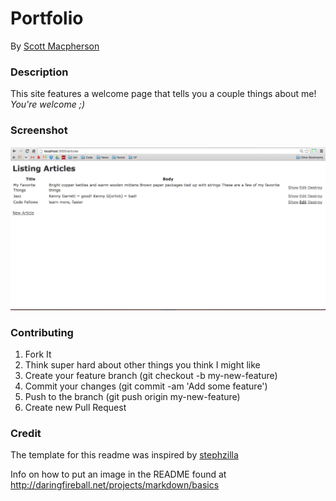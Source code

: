 # Portfolio
By [Scott Macpherson](https://github.com/scottmacphersonmusic)

### Description
This site features a welcome page that tells you a couple things about me!
*You're welcome ;)*

### Screenshot
![/articles screenshot](/app/assets/images/articles_index.png
"/articles")

### Contributing
1. Fork It
2. Think super hard about other things you think I might like
3. Create your feature branch (git checkout -b my-new-feature)
4. Commit your changes (git commit -am 'Add some feature')
5. Push to the branch (git push origin my-new-feature)
6. Create new Pull Request

### Credit
The template for this readme was inspired by
[stephzilla](https://github.com/scottmacphersonmusic/readme)

Info on how to put an image in the README found at
http://daringfireball.net/projects/markdown/basics
